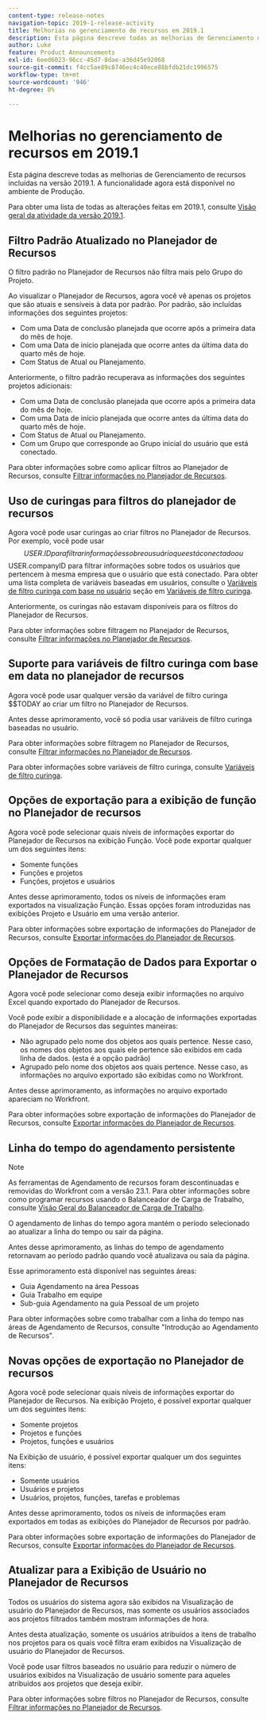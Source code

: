 ```yaml
---
content-type: release-notes
navigation-topic: 2019-1-release-activity
title: Melhorias no gerenciamento de recursos em 2019.1
description: Esta página descreve todas as melhorias de Gerenciamento de recursos incluídas na versão 2019.1. A funcionalidade agora está disponível no ambiente de Produção.
author: Luke
feature: Product Announcements
exl-id: 6eed6023-96cc-45d7-8dae-a36d45e92068
source-git-commit: f4cc5ae89c8746ec4c40ece88bfdb21dc1996575
workflow-type: tm+mt
source-wordcount: '946'
ht-degree: 0%

---
```


# Melhorias no gerenciamento de recursos em 2019.1

Esta página descreve todas as melhorias de Gerenciamento de recursos incluídas na versão 2019.1. A funcionalidade agora está disponível no ambiente de Produção.

Para obter uma lista de todas as alterações feitas em 2019.1, consulte [Visão geral da atividade da versão 2019.1](../../../../product-announcements/product-releases/quarterly-release-archive/2019.1-release-activity/2019.1-release-activity-overview.md).

## Filtro Padrão Atualizado no Planejador de Recursos

O filtro padrão no Planejador de Recursos não filtra mais pelo Grupo do Projeto.

Ao visualizar o Planejador de Recursos, agora você vê apenas os projetos que são atuais e sensíveis à data por padrão. Por padrão, são incluídas informações dos seguintes projetos:

* Com uma Data de conclusão planejada que ocorre após a primeira data do mês de hoje.
* Com uma Data de início planejada que ocorre antes da última data do quarto mês de hoje.
* Com Status de Atual ou Planejamento.

Anteriormente, o filtro padrão recuperava as informações dos seguintes projetos adicionais:

* Com uma Data de conclusão planejada que ocorre após a primeira data do mês de hoje.
* Com uma Data de início planejada que ocorre antes da última data do quarto mês de hoje.
* Com Status de Atual ou Planejamento.
* Com um Grupo que corresponde ao Grupo inicial do usuário que está conectado.

Para obter informações sobre como aplicar filtros ao Planejador de Recursos, consulte [Filtrar informações no Planejador de Recursos](../../../../resource-mgmt/resource-planning/filter-resource-planner.md).

## Uso de curingas para filtros do planejador de recursos

Agora você pode usar curingas ao criar filtros no Planejador de Recursos. Por exemplo, você pode usar $$USER.ID para filtrar informações sobre o usuário que está conectado ou $$USER.companyID para filtrar informações sobre todos os usuários que pertencem à mesma empresa que o usuário que está conectado. Para obter uma lista completa de variáveis baseadas em usuários, consulte o [Variáveis de filtro curinga com base no usuário](../../../../reports-and-dashboards/reports/reporting-elements/understand-wildcard-filter-variables.md#user-based-variables) seção em [Variáveis de filtro curinga](../../../../reports-and-dashboards/reports/reporting-elements/understand-wildcard-filter-variables.md).

Anteriormente, os curingas não estavam disponíveis para os filtros do Planejador de Recursos.

Para obter informações sobre filtragem no Planejador de Recursos, consulte [Filtrar informações no Planejador de Recursos](../../../../resource-mgmt/resource-planning/filter-resource-planner.md).

<!--
<iframe class="mt-media" src="assets/290697527?title=0&byline=0&portrait=0" width="640px" height="360px" frameborder="0" allowfullscreen></iframe>
-->

## Suporte para variáveis de filtro curinga com base em data no planejador de recursos

Agora você pode usar qualquer versão da variável de filtro curinga $$TODAY ao criar um filtro no Planejador de Recursos.

Antes desse aprimoramento, você só podia usar variáveis de filtro curinga baseadas no usuário.

Para obter informações sobre filtragem no Planejador de Recursos, consulte [Filtrar informações no Planejador de Recursos](../../../../resource-mgmt/resource-planning/filter-resource-planner.md).

Para obter informações sobre variáveis de filtro curinga, consulte [Variáveis de filtro curinga](../../../../reports-and-dashboards/reports/reporting-elements/understand-wildcard-filter-variables.md).

## Opções de exportação para a exibição de função no Planejador de recursos

Agora você pode selecionar quais níveis de informações exportar do Planejador de Recursos na exibição Função. Você pode exportar qualquer um dos seguintes itens:

* Somente funções
* Funções e projetos
* Funções, projetos e usuários

Antes desse aprimoramento, todos os níveis de informações eram exportados na visualização Função. Essas opções foram introduzidas nas exibições Projeto e Usuário em uma versão anterior.

Para obter informações sobre exportação de informações do Planejador de Recursos, consulte [Exportar informações do Planejador de Recursos](../../../../resource-mgmt/resource-planning/export-resource-planner.md).

## Opções de Formatação de Dados para Exportar o Planejador de Recursos

Agora você pode selecionar como deseja exibir informações no arquivo Excel quando exportado do Planejador de Recursos.

Você pode exibir a disponibilidade e a alocação de informações exportadas do Planejador de Recursos das seguintes maneiras:

* Não agrupado pelo nome dos objetos aos quais pertence. Nesse caso, os nomes dos objetos aos quais ele pertence são exibidos em cada linha de dados. (esta é a opção padrão)
* Agrupado pelo nome dos objetos aos quais pertence. Nesse caso, as informações no arquivo exportado são exibidas como no Workfront.

Antes desse aprimoramento, as informações no arquivo exportado apareciam no Workfront.

Para obter informações sobre exportação de informações do Planejador de Recursos, consulte [Exportar informações do Planejador de Recursos](../../../../resource-mgmt/resource-planning/export-resource-planner.md).

## Linha do tempo do agendamento persistente

>[!NOTE]
>
>As ferramentas de Agendamento de recursos foram descontinuadas e removidas do Workfront com a versão 23.1. Para obter informações sobre como programar recursos usando o Balanceador de Carga de Trabalho, consulte [Visão Geral do Balanceador de Carga de Trabalho](../../../../resource-mgmt/workload-balancer/overview-workload-balancer.md).

O agendamento de linhas do tempo agora mantém o período selecionado ao atualizar a linha do tempo ou sair da página.

Antes desse aprimoramento, as linhas do tempo de agendamento retornavam ao período padrão quando você atualizava ou saía da página.

Esse aprimoramento está disponível nas seguintes áreas:

* Guia Agendamento na área Pessoas
* Guia Trabalho em equipe
* Sub-guia Agendamento na guia Pessoal de um projeto

Para obter informações sobre como trabalhar com a linha do tempo nas áreas de Agendamento de Recursos, consulte &quot;Introdução ao Agendamento de Recursos&quot;.

## Novas opções de exportação no Planejador de recursos

Agora você pode selecionar quais níveis de informações exportar do Planejador de Recursos. Na exibição Projeto, é possível exportar qualquer um dos seguintes itens:

* Somente projetos
* Projetos e funções
* Projetos, funções e usuários

Na Exibição de usuário, é possível exportar qualquer um dos seguintes itens:

* Somente usuários
* Usuários e projetos
* Usuários, projetos, funções, tarefas e problemas

Antes desse aprimoramento, todos os níveis de informações eram exportados em todas as exibições do Planejador de Recursos por padrão.

Para obter informações sobre exportação de informações do Planejador de Recursos, consulte [Exportar informações do Planejador de Recursos](../../../../resource-mgmt/resource-planning/export-resource-planner.md).

## Atualizar para a Exibição de Usuário no Planejador de Recursos

Todos os usuários do sistema agora são exibidos na Visualização de usuário do Planejador de Recursos, mas somente os usuários associados aos projetos filtrados também mostram informações de hora.

Antes desta atualização, somente os usuários atribuídos a itens de trabalho nos projetos para os quais você filtra eram exibidos na Visualização de usuário do Planejador de Recursos.

Você pode usar filtros baseados no usuário para reduzir o número de usuários exibidos na Visualização de usuário somente para aqueles atribuídos aos projetos que deseja exibir.

Para obter informações sobre filtros no Planejador de Recursos, consulte [Filtrar informações no Planejador de Recursos](../../../../resource-mgmt/resource-planning/filter-resource-planner.md).
